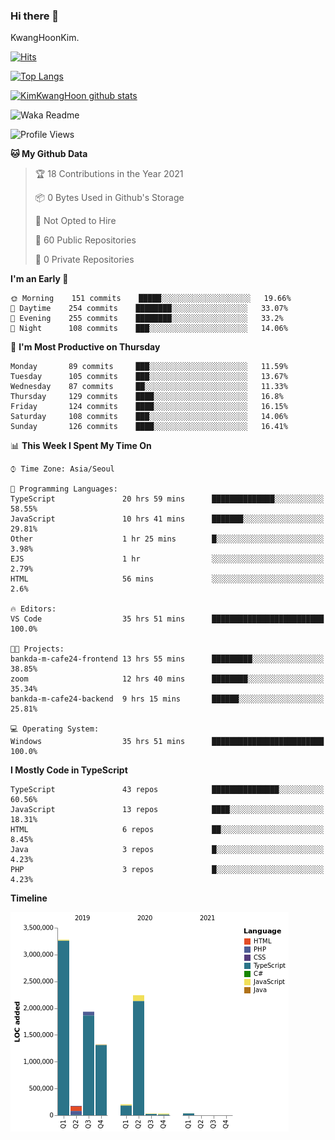 ### Hi there 👋

KwangHoonKim.

[![Hits](https://hits.seeyoufarm.com/api/count/incr/badge.svg?url=https%3A%2F%2Fgithub.com%2Frhkdgns95)](https://hits.seeyoufarm.com)  

[![Top Langs](https://github-readme-stats.vercel.app/api/top-langs/?username=rhkdgns95&layout=compact)](https://github.com/anuraghazra/github-readme-stats)   

[![KimKwangHoon github stats](https://github-readme-stats.vercel.app/api?username=rhkdgns95&show_icons=true)](https://github.com/anuraghazra/github-readme-stats)  


<!--
**rhkdgns95/rhkdgns95** is a ✨ _special_ ✨ repository because its `README.md` (this file) appears on your GitHub profile.

Here are some ideas to get you started:

- 🔭 I’m currently working on ...
- 🌱 I’m currently learning ...
- 👯 I’m looking to collaborate on ...
- 🤔 I’m looking for help with ...
- 💬 Ask me about ...
- 📫 How to reach me: ...
- 😄 Pronouns: ...
- ⚡ Fun fact: ...
-->



![Waka Readme](https://github.com/rhkdgns95/rhkdgns95/workflows/Waka%20Readme/badge.svg)
<!--START_SECTION:waka-->
![Profile Views](http://img.shields.io/badge/Profile%20Views-1-blue)

**🐱 My Github Data** 

> 🏆 18 Contributions in the Year 2021
 > 
> 📦 0 Bytes Used in Github's Storage 
 > 
> 🚫 Not Opted to Hire
 > 
> 📜 60 Public Repositories 
 > 
> 🔑 0 Private Repositories  
 > 
**I'm an Early 🐤** 

```text
🌞 Morning    151 commits    █████░░░░░░░░░░░░░░░░░░░░   19.66% 
🌆 Daytime    254 commits    ████████░░░░░░░░░░░░░░░░░   33.07% 
🌃 Evening    255 commits    ████████░░░░░░░░░░░░░░░░░   33.2% 
🌙 Night      108 commits    ███░░░░░░░░░░░░░░░░░░░░░░   14.06%

```
📅 **I'm Most Productive on Thursday** 

```text
Monday       89 commits     ███░░░░░░░░░░░░░░░░░░░░░░   11.59% 
Tuesday      105 commits    ███░░░░░░░░░░░░░░░░░░░░░░   13.67% 
Wednesday    87 commits     ██░░░░░░░░░░░░░░░░░░░░░░░   11.33% 
Thursday     129 commits    ████░░░░░░░░░░░░░░░░░░░░░   16.8% 
Friday       124 commits    ████░░░░░░░░░░░░░░░░░░░░░   16.15% 
Saturday     108 commits    ███░░░░░░░░░░░░░░░░░░░░░░   14.06% 
Sunday       126 commits    ████░░░░░░░░░░░░░░░░░░░░░   16.41%

```


📊 **This Week I Spent My Time On** 

```text
⌚︎ Time Zone: Asia/Seoul

💬 Programming Languages: 
TypeScript               20 hrs 59 mins      ██████████████░░░░░░░░░░░   58.55% 
JavaScript               10 hrs 41 mins      ███████░░░░░░░░░░░░░░░░░░   29.81% 
Other                    1 hr 25 mins        █░░░░░░░░░░░░░░░░░░░░░░░░   3.98% 
EJS                      1 hr                ░░░░░░░░░░░░░░░░░░░░░░░░░   2.79% 
HTML                     56 mins             ░░░░░░░░░░░░░░░░░░░░░░░░░   2.6%

🔥 Editors: 
VS Code                  35 hrs 51 mins      █████████████████████████   100.0%

🐱‍💻 Projects: 
bankda-m-cafe24-frontend 13 hrs 55 mins      █████████░░░░░░░░░░░░░░░░   38.85% 
zoom                     12 hrs 40 mins      ████████░░░░░░░░░░░░░░░░░   35.34% 
bankda-m-cafe24-backend  9 hrs 15 mins       ██████░░░░░░░░░░░░░░░░░░░   25.81%

💻 Operating System: 
Windows                  35 hrs 51 mins      █████████████████████████   100.0%

```

**I Mostly Code in TypeScript** 

```text
TypeScript               43 repos            ███████████████░░░░░░░░░░   60.56% 
JavaScript               13 repos            ████░░░░░░░░░░░░░░░░░░░░░   18.31% 
HTML                     6 repos             ██░░░░░░░░░░░░░░░░░░░░░░░   8.45% 
Java                     3 repos             █░░░░░░░░░░░░░░░░░░░░░░░░   4.23% 
PHP                      3 repos             █░░░░░░░░░░░░░░░░░░░░░░░░   4.23%

```


**Timeline**

![Chart not found](https://raw.githubusercontent.com/rhkdgns95/rhkdgns95/master/charts/bar_graph.png) 


<!--END_SECTION:waka-->

